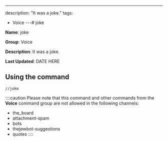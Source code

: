 ---
description: "It was a joke."
tags:
  - Voice
---# joke

**Name**: joke

**Group**: Voice

**Description**: It was a joke.

**Last Updated**: DATE HERE

## Using the command

    //joke

::::caution Please note that this command and other commands from the **Voice** command group are not allowed in the following channels:
- the_board
- attachment-spam
- bots
- thejewbot-suggestions
- quotes
::::
